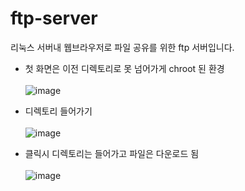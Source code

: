 # ftp-server

리눅스 서버내 웹브라우저로 파일 공유를 위한 ftp 서버입니다.

* 첫 화면은 이전 디렉토리로 못 넘어가게 chroot 된 환경<br><br>
![image](https://github.com/HanWool-Jeong/ftp-server/assets/67956068/603436d1-58f0-4ed0-9bda-e02944ae99c6)

* 디렉토리 들어가기<br><br>
![image](https://github.com/HanWool-Jeong/ftp-server/assets/67956068/d269c437-68c3-406c-aae8-2fb04f9bd751)

* 클릭시 디렉토리는 들어가고 파일은 다운로드 됨<br><br>
![image](https://github.com/HanWool-Jeong/ftp-server/assets/67956068/8c7e2e01-8b06-4fa1-b2c9-4d52fb7c1061)
